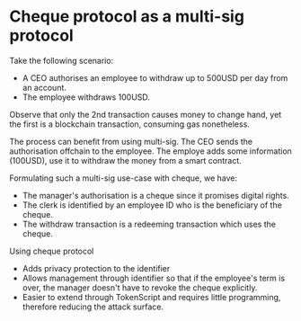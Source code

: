 # Cheque protocol as a multi-sig protocol

Take the following scenario:

- A CEO authorises an employee to withdraw up to 500USD per day from an account.
- The employee withdraws 100USD.

Observe that only the 2nd transaction causes money to change hand, yet the first is a blockchain transaction, consuming gas nonetheless.

The process can benefit from using multi-sig. The CEO sends the authorisation offchain to the employee. The employe adds some information (100USD), use it to withdraw the money from a smart contract.

Formulating such a multi-sig use-case with cheque, we have:

- The manager's authorisation is a cheque since it promises digital rights.
- The clerk is identified by an employee ID who is the beneficiary of the cheque.
- The withdraw transaction is a redeeming transaction which uses the cheque.

Using cheque protocol

- Adds privacy protection to the identifier
- Allows management through identifier so that if the employee's term is over, the manager doesn't have to revoke the cheque explicitly.
- Easier to extend through TokenScript and requires little programming, therefore reducing the attack surface.
